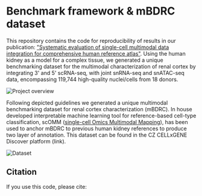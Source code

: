 # Benchmark framework & mBDRC dataset
This repository contains the code for reproducibility of results in our publication: ["Systematic evaluation of single-cell multimodal data integration for comprehensive human reference atlas"](link). Using the human kidney as a model for a complex tissue, we generated a unique benchmarking dataset for the multimodal characterization of renal cortex by integrating 3' and 5' scRNA-seq, with joint snRNA-seq and snATAC-seq data, encompassing 119,744 high-quality nuclei/cells from 18 donors.

![Project overview](/Project_scheme.png)

Following depicted guidelines we generated a unique multimodal benchmarking dataset for renal cortex characterization (mBDRC). In house developed interpretable machine learning tool for reference-based cell-type classification, scOMM ([single-cell Omics Multimodal Mapping](https://github.com/mereulab/scOMM)), has been used to anchor mBDRC to previous human kidney references to produce two layer of annotation. This dataset can be found in the CZ CELLxGENE Discover platform (link).

![Dataset](/mBDRC.png)

## Citation
If you use this code, please cite:

